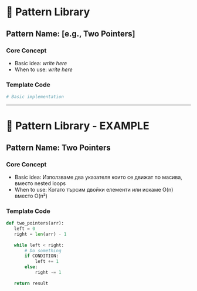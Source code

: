 # 🧩 Pattern Library

## Pattern Name: [e.g., Two Pointers]
### Core Concept
- Basic idea: _write here_
- When to use: _write here_

### Template Code
```python
# Basic implementation

```
-----

# 🧩 Pattern Library - EXAMPLE

## Pattern Name: Two Pointers
### Core Concept
- Basic idea: Използваме два указателя които се движат по масива, вместо nested loops
- When to use: Когато търсим двойки елементи или искаме O(n) вместо O(n²)

### Template Code
```python
def two_pointers(arr):
   left = 0
   right = len(arr) - 1
   
   while left < right:
       # Do something
       if CONDITION:
           left += 1
       else:
           right -= 1
   
   return result